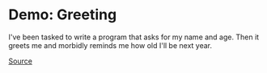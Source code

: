 # Demo: Greeting
I've been tasked to write a program that asks for my name and age.
Then it greets me and morbidly reminds me how old I'll be next year.

[Source](demo-greeting.py)
